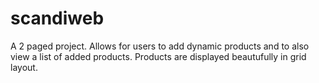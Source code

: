 # scandiweb
A 2 paged project.
Allows for users to add dynamic products and to also view a list of added products.
Products are displayed beautufully in grid layout.
